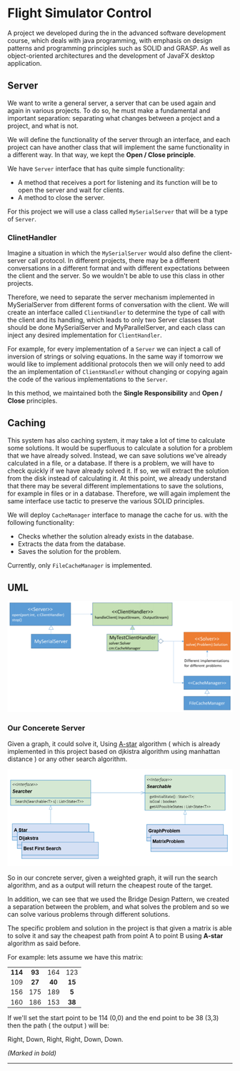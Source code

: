 # Flight Simulator Control

A project we developed during the in the advanced software development course, which deals with java programming, with emphasis on design patterns and programming principles such as SOLID and GRASP.
As well as object-oriented architectures and the development of JavaFX desktop application.

## Server

We want to write a general server, a server that can be used again and again in various projects.
To do so, he must make a fundamental and important separation: separating what changes between a project and a project, and what is not.

We will define the functionality of the server through an interface,
and each project can have another class that will implement the same functionality in a different way.
In that way, we kept the **Open / Close principle**.

We have ```Server``` interface that has quite simple functionality:
* A method that receives a port for listening and its function will be to open the server and wait for clients.
* A method to close the server.

For this project we will use a class called ```MySerialServer``` that will be a type of ```Server```.

### ClinetHandler

Imagine a situation in which the ```MySerialServer``` would also define the client-server call protocol.
In different projects, there may be a different conversations in a different format and with different expectations between the client and the server.
So we wouldn't be able to use this class in other projects.


Therefore, we need to separate the server mechanism implemented in MySerialServer from different forms of conversation with the client.
We will create an interface called ```ClientHandler``` to determine the type of call with the client and its handling,
which leads to only two Server classes that should be done MySerialServer and MyParallelServer,
and each class can inject any desired implementation for ```ClientHandler```.


For example, for every implementation of a ```Server``` we can inject a call of inversion of strings or solving equations.
In the same way if tomorrow we would like to implement additional protocols then we will only need to add the an implementation of ```ClientHandler``` without changing or copying again the code of the various implementations to the ```Server```.

In this method, we maintained both the **Single Responsibility** and **Open / Close** principles.

## Caching
This system has also caching system,
it may take a lot of time to calculate some solutions.
It would be superfluous to calculate a solution for a problem that we have already solved.
Instead, we can save solutions we've already calculated in a file, or a database.
If there is a problem, we will have to check quickly if we have already solved it.
If so, we will extract the solution from the disk instead of calculating it.
At this point, we already understand that there may be several different implementations to save the solutions,
for example in files or in a database. Therefore, we will again implement the same interface use tactic to preserve the various SOLID principles.
 

We will deploy ```CacheManager``` interface to manage the cache for us. with the following functionality:
* Checks whether the solution already exists in the database.
* Extracts the data from the database.
* Saves the solution for the problem.

Currently, only ```FileCacheManager``` is implemented.

## UML

![ServerClient Java UML](/project_uml.png "ServerClient Java UML")

### Our Concerete Server
Given a graph, it could solve it,
Using [A-star](https://en.wikipedia.org/wiki/A*_search_algorithm) algorithm ( which is already implemented in this project based on djkistra algorithm using manhattan distance ) or any other search algorithm.

<p align="center">
  <img src="/uml/server_bridgepattern.png" width="600">
</p>
So in our concrete server, given a weighted graph, it will run the search algorithm, and as a output will return the cheapest route of the target.

In addition, we can see that we used the Bridge Design Pattern, we created a separation between the problem, and what solves the problem and so we can solve various problems through different solutions.

The specific problem and solution in the project is that given a matrix is able to solve it and say the cheapest path from point A to point B using **A-star** algorithm as said before.

For example: lets assume we have this matrix:

|  |   |  |  |
| :---: | :---: | :---: | :---: |
| **114** | **93**  | 164 | 123 |
| 109 | **27**  | **40**  | **15**  |
| 156 | 175 | 189 | **5**   |
| 160 | 186 | 153 | **38**  |

If we'll set the start point to be 114 (0,0) and the end point to be 38 (3,3) then the path ( the output ) will be:

Right, Down, Right, Right, Down, Down.

*(Marked in bold)*

---
